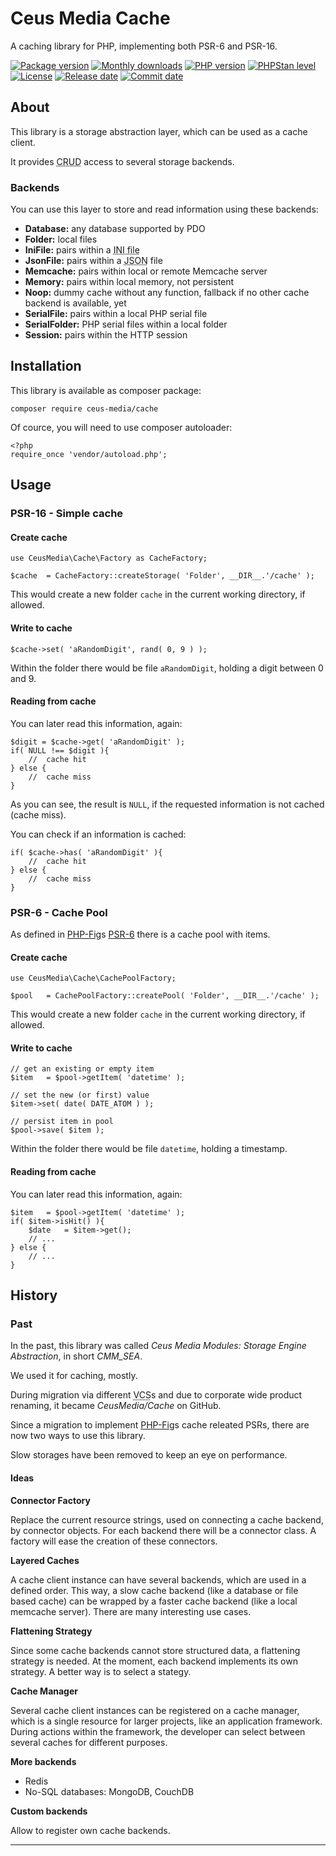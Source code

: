 # Ceus Media Cache

A caching library for PHP, implementing both PSR-6 and PSR-16.

[![Package version](http://img.shields.io/packagist/v/ceus-media/cache.svg?style=flat-square)](https://packagist.org/packages/ceus-media/cache)
[![Monthly downloads](http://img.shields.io/packagist/dt/ceus-media/cache.svg?style=flat-square)](https://packagist.org/packages/ceus-media/cache)
[![PHP version](http://img.shields.io/packagist/php-v/ceus-media/cache.svg?style=flat-square)](https://packagist.org/packages/ceus-media/cache)
[![PHPStan level](https://img.shields.io/badge/PHPStan-level%207-brightgreen.svg?style=flat-square)](https://packagist.org/packages/ceus-media/cache)
[![License](https://img.shields.io/packagist/l/ceus-media/cache.svg?style=flat-square)](https://packagist.org/packages/ceus-media/cache)
[![Release date](https://img.shields.io/github/release-date/CeusMedia/Cache.svg?style=flat-square)](https://packagist.org/packages/ceus-media/cache)
[![Commit date](https://img.shields.io/github/last-commit/CeusMedia/Cache.svg?style=flat-square)](https://packagist.org/packages/ceus-media/cache)

## About

This library is a storage abstraction layer, which can be used as a cache client.

It provides <acronym title="Create, Read, Update, Delete">CRUD</acronym> access to several storage backends.

### Backends

You can use this layer to store and read information using these backends:

- **Database:** any database supported by PDO
- **Folder:** local files
- **IniFile:** pairs within a <acronym title="aka property or config file">INI file</acronym>
- **JsonFile:** pairs within a <acronym title="JavaScript Object Notation">JSON</acronym> file
- **Memcache:** pairs within local or remote Memcache server
- **Memory:** pairs within local memory, not persistent
- **Noop:** dummy cache without any function, fallback if no other cache backend is available, yet
- **SerialFile:** pairs within a local PHP serial file
- **SerialFolder:** PHP serial files within a local folder
- **Session:** pairs within the HTTP session


## Installation
This library is available as composer package:
```
composer require ceus-media/cache
```

Of cource, you will need to use composer autoloader:
```
<?php
require_once 'vendor/autoload.php';
```

## Usage

### PSR-16 - Simple cache

#### Create cache
```
use CeusMedia\Cache\Factory as CacheFactory;

$cache	= CacheFactory::createStorage( 'Folder', __DIR__.'/cache' );
```
This would create a new folder <code>cache</code> in the current working directory, if allowed.

#### Write to cache

```
$cache->set( 'aRandomDigit', rand( 0, 9 ) );
```

Within the folder there would be file <code>aRandomDigit</code>, holding a digit between 0 and 9.

#### Reading from cache

You can later read this information, again:
```
$digit = $cache->get( 'aRandomDigit' );
if( NULL !== $digit ){
	//  cache hit
} else {
	//  cache miss
}
```
As you can see, the result is <code>NULL</code>, if the requested information is not cached (cache miss).

You can check if an information is cached:
```
if( $cache->has( 'aRandomDigit' ){
	//  cache hit
} else {
	//  cache miss
}
```

### PSR-6 - Cache Pool

As defined in [PHP-Fig][phpfig]s [PSR-6][psr6] there is a cache pool with items.

#### Create cache
```
use CeusMedia\Cache\CachePoolFactory;

$pool	= CachePoolFactory::createPool( 'Folder', __DIR__.'/cache' );
```
This would create a new folder <code>cache</code> in the current working directory, if allowed.

#### Write to cache
```
// get an existing or empty item
$item	= $pool->getItem( 'datetime' );

// set the new (or first) value
$item->set( date( DATE_ATOM ) );

// persist item in pool
$pool->save( $item );
```

Within the folder there would be file <code>datetime</code>, holding a timestamp.

#### Reading from cache

You can later read this information, again:
```
$item	= $pool->getItem( 'datetime' );
if( $item->isHit() ){
	$date	= $item->get();
	// ...
} else {
	// ...
}
```


## History

### Past
In the past, this library was called *Ceus Media Modules: Storage Engine Abstraction*, in short *CMM_SEA*.

We used it for caching, mostly.

During migration via different <acronym title="Version Control System">VCS</acronym>s and due to corporate wide product renaming, it became *CeusMedia/Cache* on GitHub.

Since a migration to implement [PHP-Fig][phpfig]s cache releated PSRs, there are now two ways to use this library.

Slow storages have been removed to keep an eye on performance.

#### Ideas

**Connector Factory**

Replace the current resource strings, used on connecting a cache backend, by connector objects.
For each backend there will be a connector class.
A factory will ease the creation of these connectors.

**Layered Caches**

A cache client instance can have several backends, which are used in a defined order.
This way, a slow cache backend (like a database or file based cache) can be wrapped by a faster cache backend (like a local memcache server).
There are many interesting use cases.

**Flattening Strategy**

Since some cache backends cannot store structured data, a flattening strategy is needed.
At the moment, each backend implements its own strategy.
A better way is to select a stategy.

**Cache Manager**

Several cache client instances can be registered on a cache manager, which is a single resource for larger projects, like an application framework.
During actions within the framework, the developer can select between several caches for different purposes.

**More backends**

- Redis
- No-SQL databases: MongoDB, CouchDB

**Custom backends**

Allow to register own cache backends.

----

[phpfig]: https://www.php-fig.org
[psr6]: https://www.php-fig.org/psr/psr-6/
